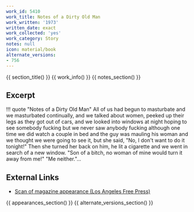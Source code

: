 ```yaml
---
work_id: 5410
work_title: Notes of a Dirty Old Man
work_written: '1973'
written_date: exact
work_collected: 'yes'
work_category: Story
notes: null
icon: material/book
alternate_versions:
- 756
---
```


{{ section_title() }}
{{ work_info() }}
{{ notes_section() }}
## Excerpt
!!! quote "Notes of a Dirty Old Man"
    All of us had begun to masturbate and we masturbated continually, and we talked about women, peeked up their legs as they got out of cars, and we looked into windows at night hoping to see somebody fucking but we never saw anybody fucking although one time we did watch a couple in bed and the guy was mauling his woman and we thought we were going to see it, but she said, "No, I don't want to do it tonight!" Then she turned her back on him, he lit a cigarette and we went in search of a new window. "Son of a bitch, no woman of mine would turn it away from me!" "Me neither."...

## External Links
- [Scan of magazine appearance (Los Angeles Free Press)](https://www.jstor.org/action/doBasicSearch?Query=pt%3A%28%22Los+Angeles+Free+Press%22%29)

{{ appearances_section() }}
{{ alternate_versions_section() }}